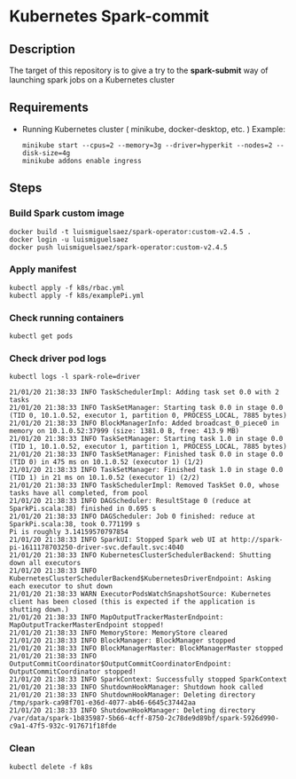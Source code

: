 Kubernetes Spark-commit
=======================

Description
-----------

The target of this repository is to give a try to the **spark-submit** way of launching spark jobs on a Kubernetes cluster

Requirements
------------

- Running Kubernetes cluster ( minikube, docker-desktop, etc. )
Example:
    ```
    minikube start --cpus=2 --memory=3g --driver=hyperkit --nodes=2 --disk-size=4g
    minikube addons enable ingress
    ```

Steps
-----

### Build Spark custom image
```
docker build -t luismiguelsaez/spark-operator:custom-v2.4.5 .
docker login -u luismiguelsaez
docker push luismiguelsaez/spark-operator:custom-v2.4.5
```

### Apply manifest
```
kubectl apply -f k8s/rbac.yml
kubectl apply -f k8s/examplePi.yml
```

### Check running containers
```
kubectl get pods
```

### Check driver pod logs
```
kubectl logs -l spark-role=driver
```
```
21/01/20 21:38:33 INFO TaskSchedulerImpl: Adding task set 0.0 with 2 tasks
21/01/20 21:38:33 INFO TaskSetManager: Starting task 0.0 in stage 0.0 (TID 0, 10.1.0.52, executor 1, partition 0, PROCESS_LOCAL, 7885 bytes)
21/01/20 21:38:33 INFO BlockManagerInfo: Added broadcast_0_piece0 in memory on 10.1.0.52:37999 (size: 1381.0 B, free: 413.9 MB)
21/01/20 21:38:33 INFO TaskSetManager: Starting task 1.0 in stage 0.0 (TID 1, 10.1.0.52, executor 1, partition 1, PROCESS_LOCAL, 7885 bytes)
21/01/20 21:38:33 INFO TaskSetManager: Finished task 0.0 in stage 0.0 (TID 0) in 475 ms on 10.1.0.52 (executor 1) (1/2)
21/01/20 21:38:33 INFO TaskSetManager: Finished task 1.0 in stage 0.0 (TID 1) in 21 ms on 10.1.0.52 (executor 1) (2/2)
21/01/20 21:38:33 INFO TaskSchedulerImpl: Removed TaskSet 0.0, whose tasks have all completed, from pool 
21/01/20 21:38:33 INFO DAGScheduler: ResultStage 0 (reduce at SparkPi.scala:38) finished in 0.695 s
21/01/20 21:38:33 INFO DAGScheduler: Job 0 finished: reduce at SparkPi.scala:38, took 0.771199 s
Pi is roughly 3.14159570797854
21/01/20 21:38:33 INFO SparkUI: Stopped Spark web UI at http://spark-pi-1611178703250-driver-svc.default.svc:4040
21/01/20 21:38:33 INFO KubernetesClusterSchedulerBackend: Shutting down all executors
21/01/20 21:38:33 INFO KubernetesClusterSchedulerBackend$KubernetesDriverEndpoint: Asking each executor to shut down
21/01/20 21:38:33 WARN ExecutorPodsWatchSnapshotSource: Kubernetes client has been closed (this is expected if the application is shutting down.)
21/01/20 21:38:33 INFO MapOutputTrackerMasterEndpoint: MapOutputTrackerMasterEndpoint stopped!
21/01/20 21:38:33 INFO MemoryStore: MemoryStore cleared
21/01/20 21:38:33 INFO BlockManager: BlockManager stopped
21/01/20 21:38:33 INFO BlockManagerMaster: BlockManagerMaster stopped
21/01/20 21:38:33 INFO OutputCommitCoordinator$OutputCommitCoordinatorEndpoint: OutputCommitCoordinator stopped!
21/01/20 21:38:33 INFO SparkContext: Successfully stopped SparkContext
21/01/20 21:38:33 INFO ShutdownHookManager: Shutdown hook called
21/01/20 21:38:33 INFO ShutdownHookManager: Deleting directory /tmp/spark-ca98f701-e36d-4077-ab46-6645c37442aa
21/01/20 21:38:33 INFO ShutdownHookManager: Deleting directory /var/data/spark-1b835987-5b66-4cff-8750-2c78de9d89bf/spark-5926d990-c9a1-47f5-932c-917671f18fde
```

### Clean
```
kubectl delete -f k8s
````
